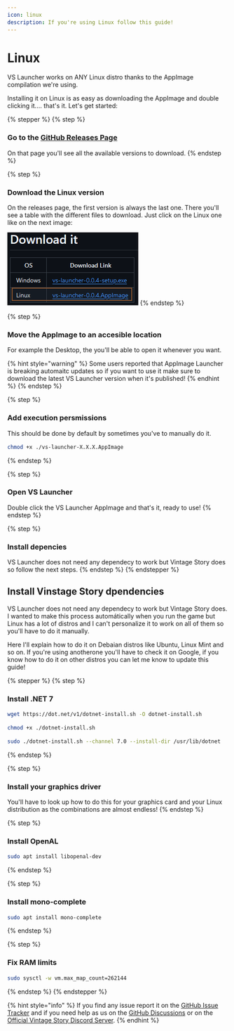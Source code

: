 ```yaml
---
icon: linux
description: If you're using Linux follow this guide!
---
```


# Linux

VS Launcher works on ANY Linux distro thanks to the AppImage compilation we're using.

Installing it on Linux is as easy as downloading the AppImage and double clicking it.... that's it. Let's get started:

{% stepper %}
{% step %}
### Go to the [GitHub Releases Page](https://github.com/XurxoMF/vs-launcher/releases)

On that page you'll see all the available versions to download.
{% endstep %}

{% step %}
### Download the Linux version

On the releases page, the first version is always the last one. There you'll see a table with the different files to download. Just click on the Linux one like on the next image:

![](<../../.gitbook/assets/imagen (1).png>)
{% endstep %}

{% step %}
### Move the AppImage to an accesible location

For example the Desktop, the you'll be able to open it whenever you want.

{% hint style="warning" %}
Some users reported that AppImage Launcher is breaking automaitc updates so if you want to use it make sure to download the latest VS Launcher version when it's published!
{% endhint %}
{% endstep %}

{% step %}
### Add execution persmissions

This should be done by default by sometimes you've to manually do it.

```sh
chmod +x ./vs-launcher-X.X.X.AppImage
```
{% endstep %}

{% step %}
### Open VS Launcher

Double click the VS Launcher AppImage and that's it, ready to use!
{% endstep %}

{% step %}
### Install depencies

VS Launcher does not need any dependecy to work but Vintage Story does so follow the next steps.
{% endstep %}
{% endstepper %}

## Install Vinstage Story dpendencies

VS Launcher does not need any dependecy to work but Vintage Story does. I wanted to make this process automátically when you run the game but Linux has a lot of distros and I can't personalize it to work on all of them so you'll have to do it manually.

Here I'll explain how to do it on Debaian distros like Ubuntu, Linux Mint and so on. If you're using anotherone you'll have to check it on Google, if you know how to do it on other distros you can let me know to update this guide!

{% stepper %}
{% step %}
### Install .NET 7

```sh
wget https://dot.net/v1/dotnet-install.sh -O dotnet-install.sh
```

```sh
chmod +x ./dotnet-install.sh
```

```sh
sudo ./dotnet-install.sh --channel 7.0 --install-dir /usr/lib/dotnet
```
{% endstep %}

{% step %}
### Install your graphics driver

You'll have to look up how to do this for your graphics card and your Linux distribution as the combinations are almost endless!
{% endstep %}

{% step %}
### Install OpenAL

```sh
sudo apt install libopenal-dev
```
{% endstep %}

{% step %}
### Install mono-complete

```sh
sudo apt install mono-complete
```
{% endstep %}

{% step %}
### Fix RAM limits

```sh
sudo sysctl -w vm.max_map_count=262144
```
{% endstep %}
{% endstepper %}

{% hint style="info" %}
If you find any issue report it on the [GitHub Issue Tracker](https://github.com/XurxoMF/vs-launcher/issues) and if you need help as us on the [GitHub Discussions](https://github.com/XurxoMF/vs-launcher/discussions) or on the [Official Vintage Story Discord Server](https://discord.com/channels/302152934249070593/1314991001571557488).
{% endhint %}

